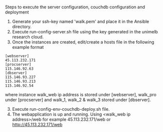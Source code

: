 Steps to execute the server configuration, couchdb configuration and deployment
1. Generate your ssh-key named 'walk.pem' and place it in the Ansible directory.
2. Execute run-config-server.sh file using the key generated in the unimelb research cloud.
3. Once the instances are created, edit/create a hosts file in the following example format

```
[webserver]
45.113.232.171
[procserver]
115.146.92.63
[dbserver]
115.146.93.227
115.146.93.213
115.146.92.54
```
where instance walk_web ip address is stored under [webserver], walk_pro under [procserver] and walk_1, walk_2 & walk_3 stored under [dbserver].

3. Execute run-config-env-couchdb-deploy.sh file. 
4. The webapplication is up and running. Using <walk_web ip address>/web for example 45.113.232.171/web or http://45.113.232.171/web
